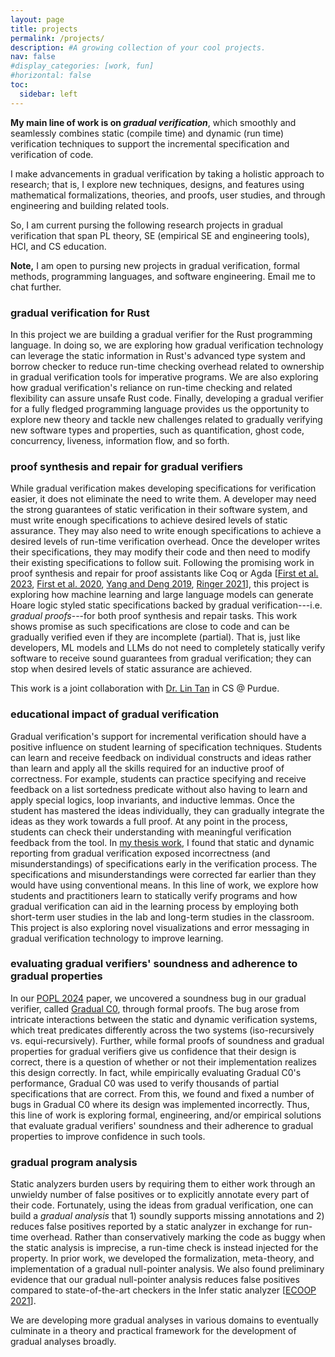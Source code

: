 ```yaml
---
layout: page
title: projects
permalink: /projects/
description: #A growing collection of your cool projects.
nav: false
#display_categories: [work, fun]
#horizontal: false
toc:
  sidebar: left
---
```


**My main line of work is on *gradual verification***, which smoothly and seamlessly combines static (compile time) and dynamic (run time) verification techniques to support the incremental specification and verification of code. 

I make advancements in gradual verification by taking a holistic approach to research; that is, I explore new techniques, designs, and features using mathematical formalizations, theories, and proofs, user studies, and through engineering and building related tools. 

So, I am current pursing the following research projects in gradual verification that span PL theory, SE (empirical SE and engineering tools), HCI, and CS education.

**Note,** I am open to pursing new projects in gradual verification, formal methods, programming languages, and software engineering. Email me to chat further.

### gradual verification for Rust
In this project we are building a gradual verifier for the Rust programming language. In doing so, we are exploring how gradual verification technology can leverage the static information in Rust's advanced type system and borrow checker to reduce run-time checking overhead related to ownership in gradual verification tools for imperative programs.
We are also exploring how gradual verification's reliance on run-time checking and related flexibility can assure unsafe Rust code. Finally, developing a gradual verifier for a fully fledged programming language provides us the opportunity to explore new theory and tackle new challenges related to gradually verifying new software types and properties, such as quantification, ghost code, concurrency, liveness, information flow, and so forth.

### proof synthesis and repair for gradual verifiers
While gradual verification makes developing specifications for verification easier, it does not eliminate the need to write them. A developer may need the strong guarantees of static verification in their software system, and must write enough specifications to achieve desired levels of static assurance. They may also need to write enough specifications to achieve a desired levels of run-time verification overhead. Once the developer writes their specifications, they may modify their code and then need to modify their existing specifications to follow suit. Following the promising work in proof synthesis and repair for proof assistants like Coq or Agda [[First et al. 2023](https://dl.acm.org/doi/abs/10.1145/3611643.3616243), [First et al. 2020](https://dl.acm.org/doi/abs/10.1145/3428299), [Yang and Deng 2019](https://proceedings.mlr.press/v97/yang19a.html), [Ringer 2021](https://www.proquest.com/openview/bcc06dabb4e7fce6b647c354d21d6f7c/1?pq-origsite=gscholar&cbl=18750&diss=y)], this project is exploring how machine learning and large language models can generate Hoare logic styled static specifications backed by gradual verification---i.e. *gradual proofs*---for both proof synthesis and repair tasks. This work shows promise as such specifications are close to code and can be gradually verified even if they are incomplete (partial). That is, just like developers, ML models and LLMs do not need to completely statically verify software to receive sound guarantees from gradual verification; they can stop when desired levels of static assurance are achieved.

This work is a joint collaboration with [Dr. Lin Tan](https://www.cs.purdue.edu/homes/lintan/) in CS @ Purdue.

### educational impact of gradual verification
Gradual verification's support for incremental verification should have a positive influence on student learning of specification techniques. Students can learn and receive feedback on individual constructs and ideas rather than learn and apply all the skills required for an inductive proof of correctness. For example, students can practice specifying and receive feedback on a list sortedness predicate without also having to learn and apply special logics, loop invariants, and inductive lemmas. Once the student has mastered the ideas individually, they can gradually integrate the ideas as they work towards a full proof. At any point in the process, students can check their understanding with meaningful verification feedback from the tool. In [my thesis work](https://jennalwise.github.io/assets/pdf/jenna_divincenzo_doctoral_dissertation.pdf), I found that static and dynamic reporting from gradual verification exposed incorrectness (and misunderstandings) of specifications early in the verification process. The specifications and misunderstandings were corrected far earlier than they would have using conventional means. In this line of work, we explore how students and practitioners learn to statically verify programs and how gradual verification can aid in the learning process by employing both short-term user studies in the lab and long-term studies in the classroom. This project is also exploring novel visualizations and error messaging in gradual verification technology to improve learning.

### evaluating gradual verifiers' soundness and adherence to gradual properties
In our [POPL 2024](https://arxiv.org/abs/2311.07559) paper, we uncovered a soundness bug in our gradual verifier, called [Gradual C0](https://arxiv.org/abs/2210.02428), through formal proofs. The bug arose from intricate interactions between the static and dynamic verification systems, which treat predicates differently across the two systems (iso-recursively vs. equi-recursively). Further, while formal proofs of soundness and gradual properties for gradual verifiers give us confidence that their design is correct, there is a question of whether or not their implementation realizes this design correctly. In fact, while empirically evaluating Gradual C0's performance, Gradual C0 was used to verify thousands of partial specifications that are correct. From this, we found and fixed a number of bugs in Gradual C0 where its design was implemented incorrectly. Thus, this line of work is exploring formal, engineering, and/or empirical solutions that evaluate gradual verifiers' soundness and their adherence to gradual properties to improve confidence in such tools.

### gradual program analysis
Static analyzers burden users by requiring them to either work through an unwieldy number of false positives or to explicitly annotate every part of their code. Fortunately, using the ideas from gradual verification, one can build a *gradual analysis* that 1) soundly supports missing annotations and 2) reduces false positives reported by a static analyzer in exchange for run-time overhead.
Rather than conservatively marking the code as buggy when the static analysis is imprecise, a run-time check is instead injected for the property.
In prior work, we developed the formalization, meta-theory, and implementation of a gradual null-pointer analysis. We also found preliminary evidence that our gradual null-pointer analysis reduces false positives compared to state-of-the-art checkers in the Infer static analyzer [[ECOOP 2021](https://drops.dagstuhl.de/entities/document/10.4230/LIPIcs.ECOOP.2021.3)].

We are developing more gradual analyses in various domains to eventually culminate in a theory and practical framework for the development of gradual analyses broadly.
